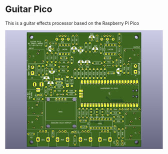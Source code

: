 # Guitar Pico

This is a guitar effects processor based on the Raspberry Pi Pico

![Picture](GuitarPico/GuitarPico.png)

